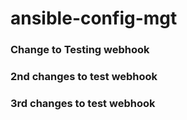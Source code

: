 # ansible-config-mgt

### Change to Testing webhook
### 2nd changes to test webhook

### 3rd changes to test webhook

